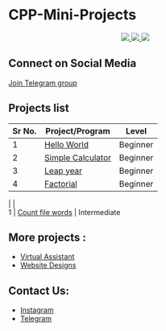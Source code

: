 # CPP-Mini-Projects

<p align="center">
  <a href="https://github.com/vishal2376/cpp-mini-projects/issues">
    <img src="https://img.shields.io/github/issues/vishal2376/cpp-mini-projects"/> 
  </a>
  <a href="https://github.com/vishal2376/cpp-mini-projects/stargazers">
    <img src="https://img.shields.io/github/stars/vishal2376/cpp-mini-projects"/> 
  </a>
    <a href="https://github.com/vishal2376/cpp-mini-projects/blob/master/LICENSE">
    <img src="https://img.shields.io/github/license/vishal2376/cpp-mini-projects"/> 
  </a>
</p>

## Connect on Social Media

[Join Telegram group](https://t.me/cppwithtricks)

## Projects list

Sr No.   | Project/Program | Level
--- | --- | ---
1  | [Hello World](https://github.com/vishal2376/cpp-mini-projects/tree/master/hello_world) | Beginner
2  | [Simple Calculator](https://github.com/vishal2376/cpp-mini-projects/tree/master/simple_calculator) | Beginner
3  | [Leap year](https://github.com/vishal2376/cpp-mini-projects/tree/master/leap_year) | Beginner
4  | [Factorial](https://github.com/vishal2376/cpp-mini-projects/tree/master/factorial) | Beginner

  |  |  
1 | [Count file words](https://github.com/vishal2376/cpp-mini-projects/tree/master/count_file_words) | Intermediate

## More projects : 
   
  - [Virtual Assistant](https://github.com/vishal2376/virtual-assistant)
  - [Website Designs](https://github.com/vishal2376/Website-Design)
  
## Contact Us:  
  - [Instagram](https://www.instagram.com/vishal_2376/)
  - [Telegram](https://t.me/vishal2376/)
